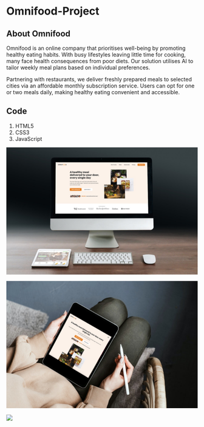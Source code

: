 # Omnifood-Project

## About Omnifood

Omnifood is an online company that prioritises well-being by promoting healthy eating habits. With busy lifestyles leaving little time for cooking, many face health consequences from poor diets. Our solution utilises AI to tailor weekly meal plans based on individual preferences. 

Partnering with restaurants, we deliver freshly prepared meals to selected cities via an affordable monthly subscription service. Users can opt for one or two meals daily, making healthy eating convenient and accessible.

## Code

1. HTML5
2. CSS3
3. JavaScript

![](Omnifood-Project/img/Omnifood-desktop2.png)

![](Omnifood-Project/img/Omnifood-tablet2.png)

![](Omnifood-Project/img/Omnifood-mobile2png)
